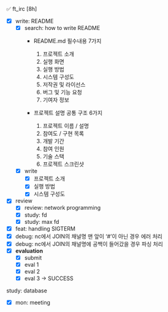 ✅ ft_irc [8h]

- [x]  write: README
    - [x]  search: how to write README
        - README.md 필수내용 7가지
            1. 프로젝트 소개
            2. 실행 화면
            3. 실행 방법
            4. 시스템 구성도
            5. 저작권 및 라이선스
            6. 버그 및 기능 요청
            7. 기여자 정보
            
        - 프로젝트 설명 공통 구조 6가지
            1. 프로젝트 이름 / 설명
            2. 참여도 / 구현 목록
            3. 개발 기간
            4. 참여 인원
            5. 기술 스택
            6. 프로젝트 스크린샷
    - [x]  write
        - [x]  프로젝트 소개
        - [x]  실행 방법
        - [x]  시스템 구성도
- [x]  review
    - [x]  review: network programming
    - [x]  study: fd
    - [x]  study: max fd
- [x]  feat: handling SIGTERM
- [x]  debug: nc에서 JOIN의 채널명 맨 앞이 ‘#’이 아닌 경우 에러 처리
- [x]  debug: nc에서 JOIN의 채널명에 공백이 들어갔을 경우 파싱 처리
- [x]  **evaluation**
    - [x]  submit
    - [x]  eval 1
    - [x]  eval 2
    - [x]  eval 3 → SUCCESS

study: database

- [x]  mon: meeting
